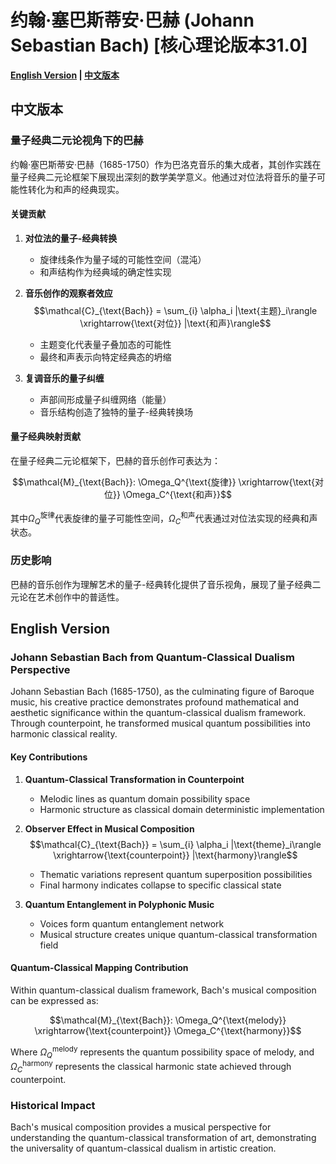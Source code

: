 # 约翰·塞巴斯蒂安·巴赫 (Johann Sebastian Bach) [核心理论版本31.0]

**[English Version](#english) | [中文版本](#chinese)**

## <a name="chinese"></a> 中文版本

### 量子经典二元论视角下的巴赫

约翰·塞巴斯蒂安·巴赫（1685-1750）作为巴洛克音乐的集大成者，其创作实践在量子经典二元论框架下展现出深刻的数学美学意义。他通过对位法将音乐的量子可能性转化为和声的经典现实。

#### 关键贡献

1. **对位法的量子-经典转换**
   - 旋律线条作为量子域的可能性空间（混沌）
   - 和声结构作为经典域的确定性实现
   
2. **音乐创作的观察者效应**
   $$\mathcal{C}_{\text{Bach}} = \sum_{i} \alpha_i |\text{主题}_i\rangle \xrightarrow{\text{对位}} |\text{和声}\rangle$$
   - 主题变化代表量子叠加态的可能性
   - 最终和声表示向特定经典态的坍缩

3. **复调音乐的量子纠缠**
   - 声部间形成量子纠缠网络（能量）
   - 音乐结构创造了独特的量子-经典转换场

#### 量子经典映射贡献

在量子经典二元论框架下，巴赫的音乐创作可表达为：

$$\mathcal{M}_{\text{Bach}}: \Omega_Q^{\text{旋律}} \xrightarrow{\text{对位}} \Omega_C^{\text{和声}}$$

其中$\Omega_Q^{\text{旋律}}$代表旋律的量子可能性空间，$\Omega_C^{\text{和声}}$代表通过对位法实现的经典和声状态。

### 历史影响

巴赫的音乐创作为理解艺术的量子-经典转化提供了音乐视角，展现了量子经典二元论在艺术创作中的普适性。

## <a name="english"></a> English Version

### Johann Sebastian Bach from Quantum-Classical Dualism Perspective

Johann Sebastian Bach (1685-1750), as the culminating figure of Baroque music, his creative practice demonstrates profound mathematical and aesthetic significance within the quantum-classical dualism framework. Through counterpoint, he transformed musical quantum possibilities into harmonic classical reality.

#### Key Contributions

1. **Quantum-Classical Transformation in Counterpoint**
   - Melodic lines as quantum domain possibility space
   - Harmonic structure as classical domain deterministic implementation

2. **Observer Effect in Musical Composition**
   $$\mathcal{C}_{\text{Bach}} = \sum_{i} \alpha_i |\text{theme}_i\rangle \xrightarrow{\text{counterpoint}} |\text{harmony}\rangle$$
   - Thematic variations represent quantum superposition possibilities
   - Final harmony indicates collapse to specific classical state

3. **Quantum Entanglement in Polyphonic Music**
   - Voices form quantum entanglement network
   - Musical structure creates unique quantum-classical transformation field

#### Quantum-Classical Mapping Contribution

Within quantum-classical dualism framework, Bach's musical composition can be expressed as:

$$\mathcal{M}_{\text{Bach}}: \Omega_Q^{\text{melody}} \xrightarrow{\text{counterpoint}} \Omega_C^{\text{harmony}}$$

Where $\Omega_Q^{\text{melody}}$ represents the quantum possibility space of melody, and $\Omega_C^{\text{harmony}}$ represents the classical harmonic state achieved through counterpoint.

### Historical Impact

Bach's musical composition provides a musical perspective for understanding the quantum-classical transformation of art, demonstrating the universality of quantum-classical dualism in artistic creation.
